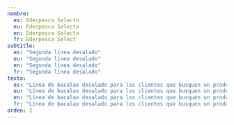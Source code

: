 ```yaml
---
nombre:
  es: Ederpesca Selecto
  eu: Ederpesca Selecto
  en: Ederpesca Selecto
  fr: Ederpesca Select
subtitle:
  es: "Segunda línea desalado"
  eu: "Segunda línea desalado"
  en: "Segunda línea desalado"
  fr: "Segunda línea desalado"
texto:
  es: "Línea de bacalao desalado para los clientes que busquen un producto de calidad muy alta pero a unos precios realmente competitivos."
  eu: "Línea de bacalao desalado para los clientes que busquen un producto de calidad muy alta pero a unos precios realmente competitivos."
  en: "Línea de bacalao desalado para los clientes que busquen un producto de calidad muy alta pero a unos precios realmente competitivos."
  fr: "Línea de bacalao desalado para los clientes que busquen un producto de calidad muy alta pero a unos precios realmente competitivos."
orden: 2
---
```

